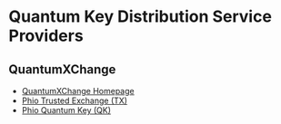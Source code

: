 # Quantum Key Distribution Service Providers

## QuantumXChange

* [QuantumXChange Homepage](https://quantumxc.com/)
* [Phio Trusted Exchange (TX)](https://quantumxc.com/phio-tx/)
* [Phio Quantum Key (QK)](https://quantumxc.com/phio-tx/)